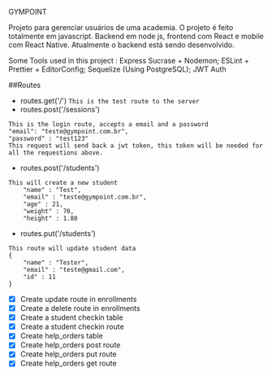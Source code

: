 GYMPOINT

Projeto para gerenciar usuários de uma academia.
O projeto é feito totalmente em javascript.
Backend em node js, frontend com React e mobile com React Native.
Atualmente o backend está sendo desenvolvido.

Some Tools used in this project :
Express
Sucrase + Nodemon;
ESLint + Prettier + EditorConfig;
Sequelize (Using PostgreSQL);
JWT Auth

##Routes

- routes.get('/')
  `This is the test route to the server`
- routes.post('/sessions')

```
This is the login route, accepts a email and a password
"email": "teste@gympoint.com.br",
"password" : "test123"
This request will send back a jwt token, this token will be needed for all the requestions above.
```

- routes.post('/students')

```
This will create a new student
	"name" : "Test",
	"email" : "teste@gympoint.com.br",
	"age" : 21,
	"weight" : 70,
	"height" : 1.80
```

- routes.put('/students')

```
This route will update student data
{
	"name" : "Tester",
	"email" : "teste@gmail.com",
	"id" : 11
}
```

- [x] Create update route in enrollments
- [x] Create a delete route in enrollments
- [x] Create a student checkin table
- [x] Create a student checkin route
- [x] Create help_orders table
- [x] Create help_orders post route
- [x] Create help_orders put route
- [x] Create help_orders get route
